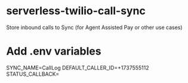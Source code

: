 # serverless-twilio-call-sync
Store inbound calls to Sync (for Agent Assisted Pay or other use cases)

# Add .env variables
SYNC_NAME=CallLog
DEFAULT_CALLER_ID=+1737555112
STATUS_CALLBACK=<CallBackURL>
